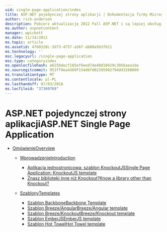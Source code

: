 ```yaml
---
uid: single-page-application/index
title: ASP.NET pojedynczej strony aplikacji | Dokumentacja firmy Microsoft
author: rick-anderson
description: Pobierz aktualizację 2012 Fall ASP.NET i są lepiej obsługiwani end-to-end do tworzenia aplikacji za pomocą znaczące interakcji po stronie klienta, za pomocą JavaScrip...
ms.author: aspnetcontent
manager: wpickett
ms.date: 11/14/2012
ms.topic: article
ms.assetid: 4760328c-3d73-4757-a36f-ab80a5b3f611
ms.technology: ''
msc.legacyurl: /single-page-application
msc.type: categoryindex
ms.openlocfilehash: e625bdecf185ef6eed74e40d10429c3956aea1de
ms.sourcegitcommit: 953ff9ea4369f154d6fd0239599279ddd3280009
ms.translationtype: MT
ms.contentlocale: pl-PL
ms.lasthandoff: 07/03/2018
ms.locfileid: "37369769"
---
```

<a name="aspnet-single-page-application"></a><span data-ttu-id="97958-103">ASP.NET pojedynczej strony aplikacji</span><span class="sxs-lookup"><span data-stu-id="97958-103">ASP.NET Single Page Application</span></span>
====================
- [<span data-ttu-id="97958-104">Omówienie</span><span class="sxs-lookup"><span data-stu-id="97958-104">Overview</span></span>](overview/index.md)

    - [<span data-ttu-id="97958-105">Wprowadzenie</span><span class="sxs-lookup"><span data-stu-id="97958-105">Introduction</span></span>](overview/introduction/index.md)

        - [<span data-ttu-id="97958-106">Aplikacja jednostronicowa: szablon KnockoutJS</span><span class="sxs-lookup"><span data-stu-id="97958-106">Single Page Application: KnockoutJS template</span></span>](overview/introduction/knockoutjs-template.md)
        - [<span data-ttu-id="97958-107">Znasz biblioteki inne niż Knockout?</span><span class="sxs-lookup"><span data-stu-id="97958-107">Know a library other than Knockout?</span></span>](overview/introduction/other-libraries.md)
    - [<span data-ttu-id="97958-108">Szablony</span><span class="sxs-lookup"><span data-stu-id="97958-108">Templates</span></span>](overview/templates/index.md)

        - [<span data-ttu-id="97958-109">Szablon Backbone</span><span class="sxs-lookup"><span data-stu-id="97958-109">Backbone Template</span></span>](overview/templates/backbonejs-template.md)
        - [<span data-ttu-id="97958-110">Szablon Breeze/Angular</span><span class="sxs-lookup"><span data-stu-id="97958-110">Breeze/Angular template</span></span>](overview/templates/breezeangular-template.md)
        - [<span data-ttu-id="97958-111">Szablon Breeze/Knockout</span><span class="sxs-lookup"><span data-stu-id="97958-111">Breeze/Knockout template</span></span>](overview/templates/breezeknockout-template.md)
        - [<span data-ttu-id="97958-112">Szablon EmberJS</span><span class="sxs-lookup"><span data-stu-id="97958-112">EmberJS template</span></span>](overview/templates/emberjs-template.md)
        - [<span data-ttu-id="97958-113">Szablon Hot Towel</span><span class="sxs-lookup"><span data-stu-id="97958-113">Hot Towel template</span></span>](overview/templates/hottowel-template.md)
